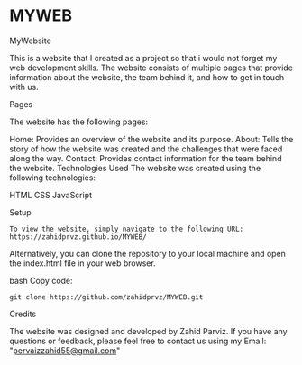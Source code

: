 # MYWEB

MyWebsite

This is a website that I created as a project so that i would not forget my web development skills. The website consists of multiple pages that provide information about the website, the team behind it, and how to get in touch with us.

Pages

The website has the following pages:

Home: Provides an overview of the website and its purpose.
About: Tells the story of how the website was created and the challenges that were faced along the way.
Contact: Provides contact information for the team behind the website.
Technologies Used
The website was created using the following technologies:

HTML
CSS
JavaScript


Setup
```
To view the website, simply navigate to the following URL: https://zahidprvz.github.io/MYWEB/
```

Alternatively, you can clone the repository to your local machine and open the index.html file in your web browser.

bash Copy code:
```
git clone https://github.com/zahidprvz/MYWEB.git
```
Credits

The website was designed and developed by Zahid Parviz. If you have any questions or feedback, please feel free to contact us using my Email: "pervaizzahid55@gmail.com"
